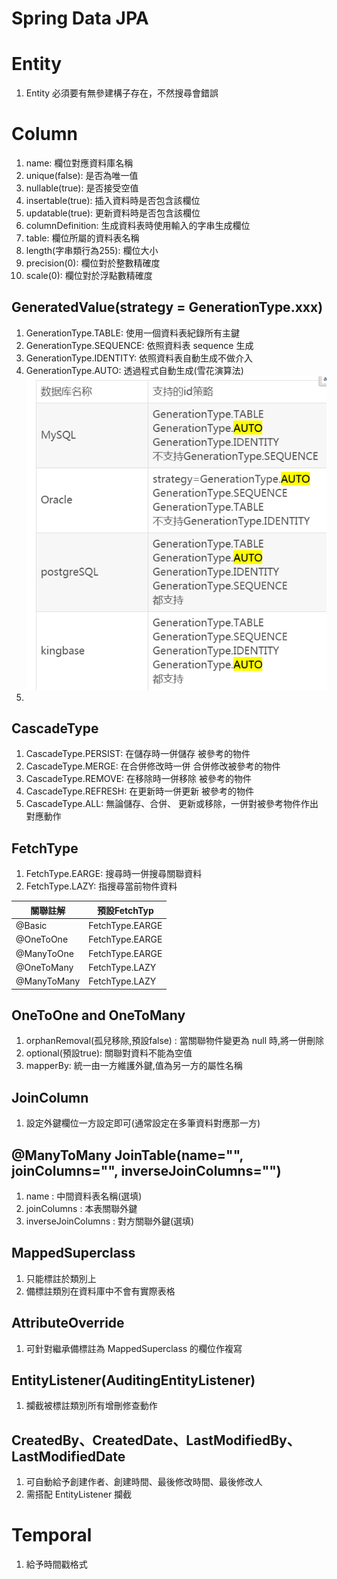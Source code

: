# Spring Data JPA

# Entity
1. Entity 必須要有無參建構子存在，不然搜尋會錯誤

# Column
1. name: 欄位對應資料庫名稱
2. unique(false): 是否為唯一值
3. nullable(true): 是否接受空值
4. insertable(true): 插入資料時是否包含該欄位
5. updatable(true): 更新資料時是否包含該欄位
6. columnDefinition: 生成資料表時使用輸入的字串生成欄位
7. table: 欄位所屬的資料表名稱
8. length(字串類行為255): 欄位大小
9. precision(0): 欄位對於整數精確度
10. scale(0): 欄位對於浮點數精確度

## GeneratedValue(strategy = GenerationType.xxx)
1. GenerationType.TABLE: 使用一個資料表紀錄所有主鍵
2. GenerationType.SEQUENCE: 依照資料表 sequence 生成
3. GenerationType.IDENTITY: 依照資料表自動生成不做介入
4. GenerationType.AUTO: 透過程式自動生成(雪花演算法)
![generation_type](./image/generation_type_support.png)
5.
## CascadeType
1. CascadeType.PERSIST: 在儲存時一併儲存 被參考的物件
2. CascadeType.MERGE: 在合併修改時一併 合併修改被參考的物件
3. CascadeType.REMOVE: 在移除時一併移除 被參考的物件
4. CascadeType.REFRESH: 在更新時一併更新 被參考的物件
5. CascadeType.ALL: 無論儲存、合併、 更新或移除，一併對被參考物件作出對應動作

## FetchType
1. FetchType.EARGE: 搜尋時一併搜尋關聯資料
2. 	FetchType.LAZY: 指搜尋當前物件資料

| 關聯註解 | 預設FetchTyp|
|-----------|---------------|
| @Basic|FetchType.EARGE|
|@OneToOne|FetchType.EARGE|
|@ManyToOne|FetchType.EARGE|
|@OneToMany|FetchType.LAZY|
|@ManyToMany|FetchType.LAZY|

## OneToOne and OneToMany
1. orphanRemoval(孤兒移除,預設false) : 當關聯物件變更為 null 時,將一併刪除
2. optional(預設true): 關聯對資料不能為空值
3. mapperBy: 統一由一方維護外鍵,值為另一方的屬性名稱

## JoinColumn
1. 設定外鍵欄位一方設定即可(通常設定在多筆資料對應那一方)

## @ManyToMany JoinTable(name="", joinColumns="", inverseJoinColumns="")
1. name : 中間資料表名稱(選填)
2. joinColumns : 本表關聯外鍵
3. inverseJoinColumns : 對方關聯外鍵(選填)

## MappedSuperclass
1. 只能標註於類別上
2. 備標註類別在資料庫中不會有實際表格

## AttributeOverride
1. 可針對繼承備標註為 MappedSuperclass 的欄位作複寫

## EntityListener(AuditingEntityListener)
1. 攔截被標註類別所有增刪修查動作

## CreatedBy、CreatedDate、LastModifiedBy、LastModifiedDate
1. 可自動給予創建作者、創建時間、最後修改時間、最後修改人
2. 需搭配 EntityListener 攔截

# Temporal
1. 給予時間戳格式
